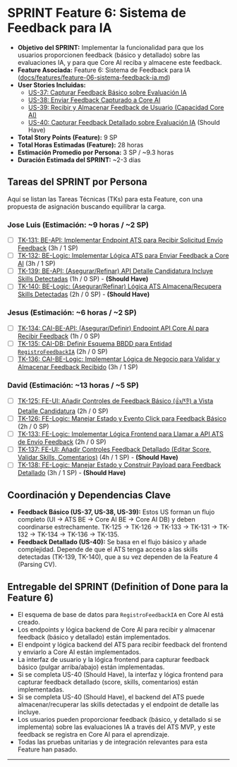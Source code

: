 # SPRINT Feature 6: Sistema de Feedback para IA

* **Objetivo del SPRINT:** Implementar la funcionalidad para que los usuarios proporcionen feedback (básico y detallado) sobre las evaluaciones IA, y para que Core AI reciba y almacene este feedback.
* **Feature Asociada:** Feature 6: Sistema de Feedback para IA ([docs/features/feature-06-sistema-feedback-ia.md](../features/feature-06-sistema-feedback-ia.md))
* **User Stories Incluidas:**
    * [US-37: Capturar Feedback Básico sobre Evaluación IA](../us/us-37-capturar-feedback-basico-evaluacion-ia.md)
    * [US-38: Enviar Feedback Capturado a Core AI](../us/us-38-enviar-feedback-capturado-core-ai.md)
    * [US-39: Recibir y Almacenar Feedback de Usuario (Capacidad Core AI)](../us/us-39-recibir-almacenar-feedback-usuario-core-ai.md)
    * [US-40: Capturar Feedback Detallado sobre Evaluación IA](../us/us-40-capturar-feedback-detallado-evaluacion-ia.md) (Should Have)
* **Total Story Points (Feature):** 9 SP
* **Total Horas Estimadas (Feature):** 28 horas
* **Estimación Promedio por Persona:** 3 SP / ~9.3 horas
* **Duración Estimada del SPRINT:** ~2-3 días

## Tareas del SPRINT por Persona

Aquí se listan las Tareas Técnicas (TKs) para esta Feature, con una propuesta de asignación buscando equilibrar la carga.

### Jose Luis (Estimación: ~9 horas / ~2 SP)

* [ ] [TK-131: BE-API: Implementar Endpoint ATS para Recibir Solicitud Envío Feedback](<../tasks/tk-131-BE-API-implementar-endpoint-ats-recibir-solicitud-envio-feedback.md>) (3h / 1 SP)
* [ ] [TK-132: BE-Logic: Implementar Lógica ATS para Enviar Feedback a Core AI](<../tasks/tk-132-BE-Logic-implementar-logica-ats-enviar-feedback-core-ai.md>) (3h / 1 SP)
* [ ] [TK-139: BE-API: (Asegurar/Refinar) API Detalle Candidatura Incluye Skills Detectadas](<../tasks/tk-139-BE-API-asegurar-refinar-api-detalle-candidatura-incluye-skills.md>) (1h / 0 SP) - **(Should Have)**
* [ ] [TK-140: BE-Logic: (Asegurar/Refinar) Lógica ATS Almacena/Recupera Skills Detectadas](<../tasks/tk-140-BE-Logic-asegurar-refinar-logica-ats-almacena-recupera-skills.md>) (2h / 0 SP) - **(Should Have)**

### Jesus (Estimación: ~6 horas / ~2 SP)

* [ ] [TK-134: CAI-BE-API: (Asegurar/Definir) Endpoint API Core AI para Recibir Feedback](<../tasks/tk-134-CAI-BE-API-asegurar-definir-endpoint-coreai-recibir-feedback.md>) (1h / 0 SP)
* [ ] [TK-135: CAI-DB: Definir Esquema BBDD para Entidad `RegistroFeedbackIA`](<../tasks/tk-135-CAI-DB-definir-schema-bbdd-entidad-registrofeedbackia.md>) (2h / 0 SP)
* [ ] [TK-136: CAI-BE-Logic: Implementar Lógica de Negocio para Validar y Almacenar Feedback Recibido](<../tasks/tk-136-CAI-BE-Logic-implementar-logica-negocio-validar-almacenar-feedback.md>) (3h / 1 SP)

### David (Estimación: ~13 horas / ~5 SP)

* [ ] [TK-125: FE-UI: Añadir Controles de Feedback Básico (👍/👎) a Vista Detalle Candidatura](<../tasks/tk-125-FE-UI-anadir-controles-feedback-basico-detalle-candidatura.md>) (2h / 0 SP)
* [ ] [TK-126: FE-Logic: Manejar Estado y Evento Click para Feedback Básico](<../tasks/tk-126-FE-Logic-manejar-estado-evento-click-feedback-basico.md>) (2h / 0 SP)
* [ ] [TK-133: FE-Logic: Implementar Lógica Frontend para Llamar a API ATS de Envío Feedback](<../tasks/tk-133-FE-Logic-implementar-logica-frontend-llamar-api-ats-envio-feedback.md>) (2h / 0 SP)
* [ ] [TK-137: FE-UI: Añadir Controles Feedback Detallado (Editar Score, Validar Skills, Comentarios)](<../tasks/tk-137-FE-UI-anadir-controles-feedback-detallado-detalle-candidatura.md>) (4h / 1 SP) - **(Should Have)**
* [ ] [TK-138: FE-Logic: Manejar Estado y Construir Payload para Feedback Detallado](<../tasks/tk-138-FE-Logic-manejar-estado-construir-payload-feedback-detallado.md>) (3h / 1 SP) - **(Should Have)**

## Coordinación y Dependencias Clave

* **Feedback Básico (US-37, US-38, US-39):** Estos US forman un flujo completo (UI -> ATS BE -> Core AI BE -> Core AI DB) y deben coordinarse estrechamente. TK-125 -> TK-126 -> TK-133 -> TK-131 -> TK-132 -> TK-134 -> TK-136 -> TK-135.
* **Feedback Detallado (US-40):** Se basa en el flujo básico y añade complejidad. Depende de que el ATS tenga acceso a las skills detectadas (TK-139, TK-140), que a su vez dependen de la Feature 4 (Parsing CV).

## Entregable del SPRINT (Definition of Done para la Feature 6)

* El esquema de base de datos para `RegistroFeedbackIA` en Core AI está creado.
* Los endpoints y lógica backend de Core AI para recibir y almacenar feedback (básico y detallado) están implementados.
* El endpoint y lógica backend del ATS para recibir feedback del frontend y enviarlo a Core AI están implementados.
* La interfaz de usuario y la lógica frontend para capturar feedback básico (pulgar arriba/abajo) están implementadas.
* Si se completa US-40 (Should Have), la interfaz y lógica frontend para capturar feedback detallado (score, skills, comentarios) están implementadas.
* Si se completa US-40 (Should Have), el backend del ATS puede almacenar/recuperar las skills detectadas y el endpoint de detalle las incluye.
* Los usuarios pueden proporcionar feedback (básico, y detallado si se implementa) sobre las evaluaciones IA a través del ATS MVP, y este feedback se registra en Core AI para el aprendizaje.
* Todas las pruebas unitarias y de integración relevantes para esta Feature han pasado.

---
